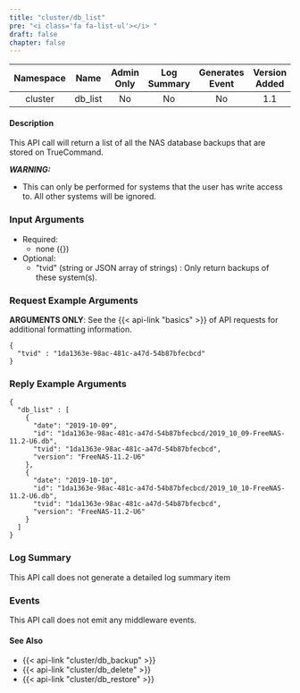 ```yaml
---
title: "cluster/db_list"
pre: "<i class='fa fa-list-ul'></i>	"
draft: false
chapter: false
---
```


| Namespace | Name | Admin Only | Log Summary | Generates Event | Version Added
|:----------------:|:--------:|:--------:|:--------:|:--------:|:---:|
| cluster | db_list | No | No | No | 1.1 |

#### Description
This API call will return a list of all the NAS database backups that are stored on TrueCommand.

***WARNING:***

* This can only be performed for systems that the user has write access to. All other systems will be ignored.

### Input Arguments
* Required:
   * none ({})
* Optional:
   * "tvid" (string or JSON array of strings) : Only return backups of these system(s).


### Request Example Arguments
**ARGUMENTS ONLY**: See the {{< api-link "basics" >}} of API requests for additional formatting information.

```
{
  "tvid" : "1da1363e-98ac-481c-a47d-54b87bfecbcd"
}
```

### Reply Example Arguments
```
{
  "db_list" : [
    {
      "date": "2019-10-09",
      "id": "1da1363e-98ac-481c-a47d-54b87bfecbcd/2019_10_09-FreeNAS-11.2-U6.db",
      "tvid": "1da1363e-98ac-481c-a47d-54b87bfecbcd",
      "version": "FreeNAS-11.2-U6"
    },
    {
      "date": "2019-10-10",
      "id": "1da1363e-98ac-481c-a47d-54b87bfecbcd/2019_10_10-FreeNAS-11.2-U6.db",
      "tvid": "1da1363e-98ac-481c-a47d-54b87bfecbcd",
      "version": "FreeNAS-11.2-U6"
    }
  ]
}
```
### Log Summary
This API call does not generate a detailed log summary item


### Events
This API call does not emit any middleware events.

#### See Also
* {{< api-link "cluster/db_backup" >}}
* {{< api-link "cluster/db_delete" >}}
* {{< api-link "cluster/db_restore" >}}
